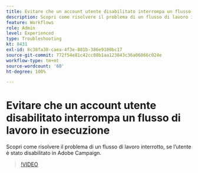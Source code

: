 ```yaml
---
title: Evitare che un account utente disabilitato interrompa un flusso di lavoro in esecuzione
description: Scopri come risolvere il problema di un flusso di lavoro interrotto, se l’utente è stato disabilitato in Adobe Campaign.
feature: Workflows
role: Admin
level: Experienced
type: Troubleshooting
kt: 8431
exl-id: 8c38fa38-caea-4f3e-881b-386e9100bc17
source-git-commit: 772f54e81c42cc88b1aa123843c36a06866c024e
workflow-type: tm+mt
source-wordcount: '60'
ht-degree: 100%

---
```


# Evitare che un account utente disabilitato interrompa un flusso di lavoro in esecuzione

Scopri come risolvere il problema di un flusso di lavoro interrotto, se l’utente è stato disabilitato in Adobe Campaign.


>[!VIDEO](https://video.tv.adobe.com/v/335988?quality=12)
